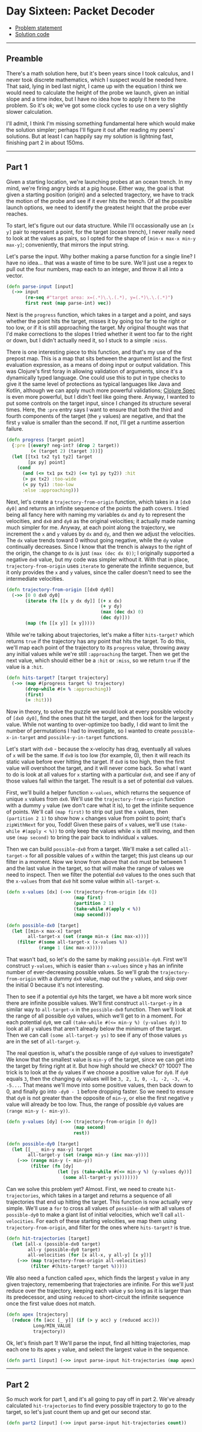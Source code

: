 # Day Sixteen: Packet Decoder

* [Problem statement](https://adventofcode.com/2021/day/17)
* [Solution code](https://github.com/abyala/advent-2021-clojure/blob/master/src/advent_2021_clojure/day17.clj)

---

## Preamble

There's a math solution here, but it's been years since I took calculus, and I never took discrete mathematics, which
I suspect would be needed here. That said, lying in bed last night, I came up with the equation I think we would need
to calculate the height of the probe we launch, given an initial slope and a time index, but I have no idea how to
apply it here to the problem. So it's ok; we've got some clock cycles to use on a very slightly slower calculation.

I'll admit, I think I'm missing something fundamental here which would make the solution simpler; perhaps I'll figure
it out after reading my peers' solutions. But at least I can happily say my solution is lightning fast, finishing part
2 in about 150ms.

---

## Part 1

Given a starting location, we're launching probes at an ocean trench. In my mind, we're firing angry birds at a pig
house. Either way, the goal is that given a starting position (origin) and a selected tragectory, we have to track the
motion of the probe and see if it ever hits the trench. Of all the possible launch options, we need to identify the
greatest height that the probe ever reaches.

To start, let's figure out our data structure. While I'll occassionally use an `[x y]` pair to represent a point, for
the target (ocean trench), I never really need to look at the values as pairs, so I opted for the shape of
`[min-x max-x min-y max-y]`; conveniently, that mirrors the input string.

Let's parse the input. Why bother making a parse function for a single line? I have no idea... that was a waste of time
to be sure. We'll just use a regex to pull out the four numbers, map each to an integer, and throw it all into a vector.

```clojure
(defn parse-input [input]
  (->> input
       (re-seq #"target area: x=(.*)\.\.(.*), y=(.*)\.\.(.*)")
       first rest (map parse-int) vec))
```

Next is the `progress` function, which takes in a target and a point, and says whether the point hits the target, 
misses it by going too far to the right or too low, or if it is still approaching the target. My original thought was
that I'd make corrections to the slopes I tried whether it went too far to the right or down, but I didn't actually
need it, so I stuck to a simple `:miss`.

There is one interesting piece to this function, and that's my use of the prepost map. This is a map that sits between
the argument list and the first evaluation expression, as a means of doing input or output validation. This was
Clojure's first foray in allowing validation of arguments, since it's a dynamically typed language. One could use this
to put in type checks to give it the same level of protections as typical languages like Java and Kotlin, although we
can apply much more powerful validations; [Clojure Spec](https://clojure.org/guides/spec) is even more powerful, but
I didn't feel like going there. Anyway, I wanted to put some controls on the target input, since I changed its
structure several times. Here, the `:pre` entry says I want to ensure that both the third and fourth components of the
target (the `y` values) are negative, and that the first `y` value is smaller than the second. If not, I'll get a
runtime assertion failure.

```clojure
(defn progress [target point]
  {:pre [(every? neg-int? (drop 2 target))
         (< (target 2) (target 3))]}
  (let [[tx1 tx2 ty1 ty2] target
        [px py] point]
    (cond
      (and (<= tx1 px tx2) (<= ty1 py ty2)) :hit
      (> px tx2) :too-wide
      (< py ty1) :too-low
      :else :approaching)))
```

Next, let's create a `trajectory-from-origin` function, which takes in a `[dx0 dy0]` and returns an infinite sequence
of the points the path covers. I tried being all fancy here with naming my variables `dx` and `dy` to represent the
velocities, and `dx0` and `dy0` as the original velocities; it actually made naming much simpler for me. Anyway, at
each point along the trajectory, we increment the `x` and `y` values by `dx` and `dy`, and then we adjust the
velocities. The `dx` value trends toward 0 without going negative, while the `dy` value continually decreases. Since
I know that the trench is always to the right of the origin, the change to `dx` is just `(max (dec dx 0))`; I
originally supported a negative `dx0` value, but my code was simpler without it. With that in place,
`trajectory-from-origin` uses `iterate` to generate the infinite sequence, but it only provides the `x` and `y`
values, since the caller doesn't need to see the intermediate velocities.

```clojure
(defn trajectory-from-origin [[dx0 dy0]]
  (->> [0 0 dx0 dy0]
       (iterate (fn [[x y dx dy]] [(+ x dx)
                                   (+ y dy)
                                   (max (dec dx) 0)
                                   (dec dy)]))
       (map (fn [[x y]] [x y]))))
```

While we're talking about trajectories, let's make a filter `hits-target?` which returns `true` if the trajectory has
any point that hits the target. To do this, we'll map each point of the trajectory to its `progress` value, throwing
away any initial values while we're still `:approaching` the target. Then we get the next value, which should either be
a `:hit` or `:miss`, so we return `true` if the value is a `:hit`.

```clojure
(defn hits-target? [target trajectory]
  (->> (map #(progress target %) trajectory)
       (drop-while #(= % :approaching))
       (first)
       (= :hit)))
```

Now in theory, to solve the puzzle we would look at every possible velocity of `[dx0 dy0]`, find the ones that hit the
target, and then look for the largest `y` value. While not wanting to over-optimize too badly, I did want to limit the
number of permutations I had to investigate, so I wanted to create `possible-x-in-target` and `possible-y-in-target`
functions.

Let's start with `dx0` - because the x-velocity has drag, eventually all values of `x` will be the same. If `dx0` is
too low (for example, 0), then it will reach its static value before ever hitting the target. If `dx0` is too high,
then the first value will overshoot the target, and it will never come back. So what I want to do is look at all values
for `x` starting with a particular `dx0`, and see if any of those values fall within the target. The result is a set of
potential `dx0` values.

First, we'll build a helper function `x-values`, which returns the sequence of unique `x` values from `dx0`. We'll use
the `trajectory-from-origin` function with a dummy `y` value (we don't care what it is), to get the infinite sequence
of points. We'll call `(map first)` to strip out just the `x` values, then `(partition 2 1)` to show how `x` changes
value from point to point; that's `zipWithNext` for you, Todd! Given these pairs of `x` values, we'll use 
`(take-while #(apply < %))` to only keep the values while `x` is still moving, and then use `(map second)` to bring the
pair back to individual `x` values.

Then we can build `possible-dx0` from a target.  We'll make a set called `all-target-x` for all possible values of `x`
within the target; this just cleans up our filter in a moment. Now we know from above that `dx0` must be between 1 and
the last value in the target, so that will make the range of values we need to inspect. Then we filter the potential
`dx0` values to the ones such that the `x-values` from that `dx0` hit some value within `all-target-x`.

```clojure
(defn x-values [dx] (->> (trajectory-from-origin [dx 0])
                         (map first)
                         (partition 2 1)
                         (take-while #(apply < %))
                         (map second)))

(defn possible-dx0 [target]
  (let [[min-x max-x] target
        all-target-x (set (range min-x (inc max-x)))]
    (filter #(some all-target-x (x-values %))
            (range 1 (inc max-x)))))
```

That wasn't bad, so let's do the same by making `possible-dy0`. First we'll construct `y-values`, which is easier than
`x-values` since `y` has an infinite number of ever-decreasing possible values.  So we'll grab the
`trajectory-from-origin` with a dummy `dx0` value, map out the `y` values, and skip over the initial 0 because it's not
interesting.

Then to see if a potential `dy0` hits the target, we have a bit more work since there are infinite possible values. 
We'll first construct `all-target-y` in a similar way to `all-target-x` in the `possible-dx0` function. Then we'll look
at the range of all possible `dy0` values, which we'll get to in a moment. For each potential `dy0`, we call
`(take-while #(<= min-y %) (y-values dy))` to look at all `y` values that aren't already below the minimum of the
target. Then we can call `(some all-target-y ys)` to see if any of those values `ys` are in the set of `all-target-y`.

The real question is, what's the possible range of `dy0` values to investigate? We know that the smallest value is
`min-y` of the target, since we can get into the target by firing right at it. But how high should we check?  0?  1000?
The trick is to look at the `dy` values if we choose a positive value for `dy0`. If `dy0` equals `3`, then the changing
`dy` values will be `3, 2, 1, 0, -1, -2, -3, -4, -5...`. That means we'll move into some positive values, then back
down to 0, and finally go into `-dy0 - 1` before dropping faster. So we need to ensure that `dy0` is not greater than
the opposite of `min-y`, or else the first negative `y` value will already be too low. Thus, the range of possible
`dy0` values are `(range min-y (- min-y))`.

```clojure
(defn y-values [dy] (->> (trajectory-from-origin [0 dy])
                         (map second)
                         rest))

(defn possible-dy0 [target]
  (let [[_ _ min-y max-y] target
        all-target-y (set (range min-y (inc max-y)))]
    (->> (range min-y (- min-y))
         (filter (fn [dy]
                   (let [ys (take-while #(<= min-y %) (y-values dy))]
                     (some all-target-y ys)))))))
```

Can we solve this problem yet?  Almost. First, we need to create `hit-trajectories`, which takes in a target
and returns a sequence of all trajectories that end up hitting the target. This function is now actually very simple.
We'll use a `for` to cross all values of `possible-dx0` with all values of `possible-dy0` to make a giant list of
initial velocities, which we'll call `all-velocities`. For each of these starting velocities, we map them using
`trajectory-from-origin`, and filter for the ones where `hits-target?` is true.

```clojure
(defn hit-trajectories [target]
  (let [all-x (possible-dx0 target)
        all-y (possible-dy0 target)
        all-velocities (for [x all-x, y all-y] [x y])]
    (->> (map trajectory-from-origin all-velocities)
         (filter #(hits-target? target %)))))
```

We also need a function called `apex`, which finds the largest `y` value in any given trajectory, remembering that
trajectories are infinite. For this we'll just reduce over the trajectory, keeping each value `y` so long as it is
larger than its predecessor, and using `reduced` to short-circuit the infinite sequence once the first value does not
match.

```clojure
(defn apex [trajectory]
  (reduce (fn [acc [_ y]] (if (> y acc) y (reduced acc)))
          Long/MIN_VALUE
          trajectory))
```

Ok, let's finish part 1! We'll parse the input, find all hitting trajectories, map each one to its apex `y` value,
and select the largest value in the sequence.

```clojure
(defn part1 [input] (->> input parse-input hit-trajectories (map apex) (apply max)))
```

---

## Part 2

So much work for part 1, and it's all going to pay off in part 2. We've already calculated `hit-trajectories` to find
every possible trajectory to go to the target, so let's just count them up and get our second star.

```clojure
(defn part2 [input] (->> input parse-input hit-trajectories count))
```